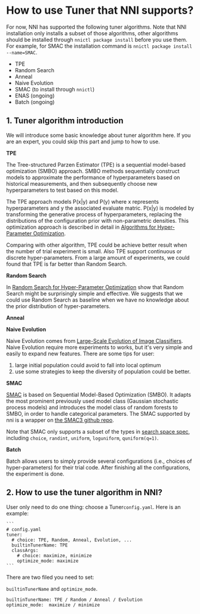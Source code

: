 # How to use Tuner that NNI supports?

For now, NNI has supported the following tuner algorithms. Note that NNI installation only installs a subset of those algorithms, other algorithms should be installed through `nnictl package install` before you use them. For example, for SMAC the installation command is `nnictl package install --name=SMAC`.

 - TPE
 - Random Search
 - Anneal
 - Naive Evolution
 - SMAC (to install through `nnictl`)
 - ENAS (ongoing)
 - Batch (ongoing)

 ## 1. Tuner algorithm introduction


We will introduce some basic knowledge about tuner algorithm here. If you are an expert, you could skip this part and jump to how to use.

**TPE**

The Tree-structured Parzen Estimator (TPE) is a sequential model-based optimization (SMBO) approach. SMBO methods sequentially construct models to approximate the performance of hyperparameters based on historical measurements, and then subsequently choose new hyperparameters to test based on this model. 
    
The TPE approach models P(x|y) and P(y) where x represents hyperparameters and y the associated evaluate matric. P(x|y) is modeled by transforming the generative process of hyperparameters, replacing the distributions of the configuration prior with non-parametric densities. This optimization approach is described in detail in [Algorithms for Hyper-Parameter Optimization][1].
    
Comparing with other algorithm, TPE could be achieve better result when the number of trial experiment is small. Also TPE support continuous or discrete hyper-parameters. From a large amount of experiments, we could found that TPE is far better than Random Search.

**Random Search**

In [Random Search for Hyper-Parameter Optimization][2] show that Random Search might be surprisingly simple and effective. We suggests that we could use Random Search as baseline when we have no knowledge about the prior distribution of hyper-parameters.
    
**Anneal**
    
**Naive Evolution**

Naive Evolution comes from [Large-Scale Evolution of Image Classifiers][3]. Naive Evolution require more experiments to works, but it's very simple and easily to expand new features. There are some tips for user: 

1) large initial population could avoid to fall into local optimum
2) use some strategies to keep the diversity of population could be better.

**SMAC**

[SMAC][4] is based on Sequential Model-Based Optimization (SMBO). It adapts the most prominent previously used model class (Gaussian stochastic process models) and introduces the model class of random forests to SMBO, in order to handle categorical parameters. The SMAC supported by nni is a wrapper on [the SMAC3 github repo][5]. 

Note that SMAC only supports a subset of the types in [search space spec](../../../../docs/SearchSpaceSpec.md), including `choice`, `randint`, `uniform`, `loguniform`, `quniform(q=1)`.

**Batch**

Batch allows users to simply provide several configurations (i.e., choices of hyper-parameters) for their trial code. After finishing all the configurations, the experiment is done.


 ## 2. How to use the tuner algorithm in NNI?

User only need to do one thing: choose a Tuner```config.yaml```.
Here is an example:


    ```
    # config.yaml
    tuner:
      # choice: TPE, Random, Anneal, Evolution, ...
      builtinTunerName: TPE
      classArgs:
        # choice: maximize, minimize
        optimize_mode: maximize
    ```

There are two filed you need to set: 

```builtinTunerName``` and ```optimize_mode```.

    builtinTunerName: TPE / Random / Anneal / Evolution
    optimize_mode:  maximize / minimize


  [1]: https://papers.nips.cc/paper/4443-algorithms-for-hyper-parameter-optimization.pdf
  [2]: http://www.jmlr.org/papers/volume13/bergstra12a/bergstra12a.pdf
  [3]: https://arxiv.org/pdf/1703.01041.pdf
  [4]: https://www.cs.ubc.ca/~hutter/papers/10-TR-SMAC.pdf
  [5]: https://github.com/automl/SMAC3
